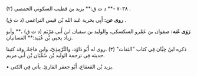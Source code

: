 ٧٠٣٨ -** د ت ق:** يزيد بن قطيب السكوني الحمصي (٢) .

**روى عن:** أَبِي بحرية عَبد الله بْن قيس التراغمي (د ت ق) .

**رَوَى عَنه:** صفوان بن عَمْرو السكسكي، والوليد بن سفيان ابن أَبي مَرْيَم (د ت ق) ،** وأبو زياد يحيى بْن عُبَيد:** الغسانيان.

ذكره ابنُ حِبَّان فِي كتاب "الثقات" (٣) .روى له أَبُو دَاوُد، والتِّرْمِذِيّ، وابن مَاجَهْ. وقد كتبنا حديثه فِي ترجمة الوليد بْن سُفْيَان بْن أَبي مريم.

• يزيد بْن القعقاع، أَبُو جعفر القارئ. يأتي فِي الكنى.